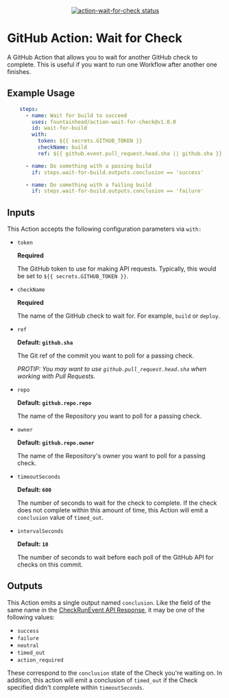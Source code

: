 <p align="center">
  <a href="https://github.com/fountainhead/action-wait-for-check/actions"><img alt="action-wait-for-check status" src="https://github.com/fountainhead/action-wait-for-check/workflows/build-test/badge.svg"></a>
</p>

# GitHub Action: Wait for Check

A GitHub Action that allows you to wait for another GitHub check to complete. This is useful if you want to run one Workflow after another one finishes.

## Example Usage

```yaml
    steps:
      - name: Wait for build to succeed
        uses: fountainhead/action-wait-for-check@v1.0.0
        id: wait-for-build
        with:
          token: ${{ secrets.GITHUB_TOKEN }}
          checkName: build
          ref: ${{ github.event.pull_request.head.sha || github.sha }}

      - name: Do something with a passing build
        if: steps.wait-for-build.outputs.conclusion == 'success'

      - name: Do something with a failing build
        if: steps.wait-for-build.outputs.conclusion == 'failure'
```
## Inputs

This Action accepts the following configuration parameters via `with:`

- `token`

  **Required**
  
  The GitHub token to use for making API requests. Typically, this would be set to `${{ secrets.GITHUB_TOKEN }}`.
  
- `checkName`

  **Required**
  
  The name of the GitHub check to wait for. For example, `build` or `deploy`.

- `ref`

  **Default: `github.sha`**
  
  The Git ref of the commit you want to poll for a passing check.
  
  *PROTIP: You may want to use `github.pull_request.head.sha` when working with Pull Requests.*

  
- `repo`

  **Default: `github.repo.repo`**
  
  The name of the Repository you want to poll for a passing check.

- `owner`

  **Default: `github.repo.owner`**
  
  The name of the Repository's owner you want to poll for a passing check.

- `timeoutSeconds`

  **Default: `600`**

  The number of seconds to wait for the check to complete. If the check does not complete within this amount of time, this Action will emit a `conclusion` value of `timed_out`.
  
- `intervalSeconds`

  **Default: `10`**

  The number of seconds to wait before each poll of the GitHub API for checks on this commit.

## Outputs

This Action emits a single output named `conclusion`. Like the field of the same name in the [CheckRunEvent API Response](https://developer.github.com/v3/activity/events/types/#checkrunevent-api-payload), it may be one of the following values:

- `success`
- `failure`
- `neutral`
- `timed_out`
- `action_required`

These correspond to the `conclusion` state of the Check you're waiting on. In addition, this action will emit a conclusion of `timed_out` if the Check specified didn't complete within `timeoutSeconds`.
